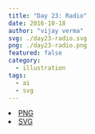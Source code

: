 ```yaml
---
title: "Day 23: Radio"
date: 2016-10-18
author: "vijay verma"
svg: ./day23-radio.svg
png: ./day23-radio.png
featured: false
category:
  - illustration
tags:
  - ai
  - svg
---
```

<li><a href="./day23-radio.png" download className="btn-png">PNG</a></li>
<li><a href="./day23-radio.svg" download className="btn-svg">SVG</a></li>
